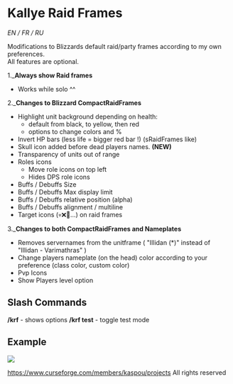 # Kallye Raid Frames
_EN / FR / RU_

Modifications to Blizzards default raid/party frames according to my own preferences.  
All features are optional.

1._**Always show Raid frames**
- Works while solo ^^

2._**Changes to Blizzard CompactRaidFrames**
- Highlight unit background depending on health:
  - default from black, to yellow, then red
  - options to change colors and %
- Invert HP bars (less life = bigger red bar !) (sRaidFrames like)
- Skull icon added before dead players names. **(NEW)**
- Transparency of units out of range
- Roles icons
   - Move role icons on top left
   - Hides DPS role icons
- Buffs / Debuffs Size
- Buffs / Debuffs Max display limit
- Buffs / Debuffs relative position (alpha)
- Buffs / Debuffs alignment / multiline
- Target icons (💀❌🔴...) on raid frames

3._**Changes to both CompactRaidFrames and Nameplates**
- Removes servernames from the unitframe ( "Illidan (*)" instead of "Illidan - Varimathras" )
- Change players nameplate (on the head) color according to your preference (class color, custom color)
- Pvp Icons
- Show Players level option


## Slash Commands
**/krf** - shows options
**/krf test** - toggle test mode


## Example
![]( https://media.forgecdn.net/attachments/315/778/wowscrnshot_100520_184645.jpg )



https://www.curseforge.com/members/kaspou/projects
All rights reserved